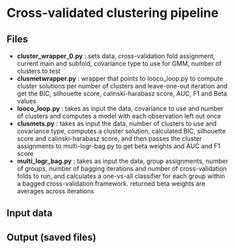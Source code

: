 Cross-validated clustering pipeline
=======================================

Files
-----

* **cluster_wrapper_0.py** : sets data, cross-validation fold assignment, current main and subfold, covariance type to use for GMM, number of clusters to test
* **clusmetwrapper.py** : wrapper that points to looco_loop.py to compute cluster solutions per number of clusters and leave-one-out iteration and get the BIC, silhouette score, calinski-harabasz score, AUC, F1 and Beta values
* **looco_loop.py** : takes as input the data, covariance to use and number of clusters and computes a model with each observation left out once
* **clusmets.py** : takes as input the data, number of clusters to use and covariance type, computes a cluster solution, calculated BIC, silhouette score and calinski-harabasz score, and then passes the cluster assignments to multi-logr-bag.py to get beta weights and AUC and F1 score
* **multi_logr_bag.py** : takes as input the data, group assignments, number of groups, number of bagging iterations and number of cross-validation folds to run, and calculates a one-vs-all classifier for each group within a bagged cross-validation framework. returned beta weights are averages across iterations

Input data
----------


Output (saved files)
-------------------